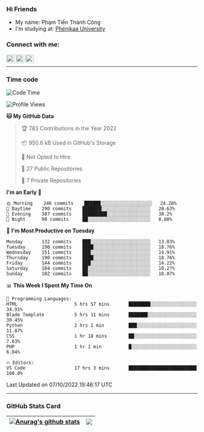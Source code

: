 ### Hi Friends

- My name: Phạm Tiến Thành Công
- I'm studying at: [Phenikaa University]


### Connect with me:
[<img align="left" alt="PhamTienThanhCong | Facebook" width="22px" src="https://upload.wikimedia.org/wikipedia/commons/thumb/1/16/Facebook-icon-1.png/640px-Facebook-icon-1.png" />][facebook]
[<img align="left" alt="PhamTienThanhCong | Zalo" width="22px" src="https://www.anphatpc.com.vn/template/anphat_2020v2/images/icon-zalo.jpg" />][zalo]
[<img align="left" alt="PhamTienThanhCong | LinkedIn" width="22px" src="https://cdn3.iconfinder.com/data/icons/inficons/512/linkedin.png" />][linkedin]

<br />

---

### Time code

<!--START_SECTION:waka-->
![Code Time](http://img.shields.io/badge/Code%20Time-592%20hrs%2044%20mins-blue)

![Profile Views](http://img.shields.io/badge/Profile%20Views-3-blue)

**🐱 My GitHub Data** 

> 🏆 783 Contributions in the Year 2022
 > 
> 📦 950.6 kB Used in GitHub's Storage 
 > 
> 🚫 Not Opted to Hire
 > 
> 📜 27 Public Repositories 
 > 
> 🔑 7 Private Repositories  
 > 
**I'm an Early 🐤** 

```text
🌞 Morning    246 commits    ██████░░░░░░░░░░░░░░░░░░░   24.28% 
🌆 Daytime    290 commits    ███████░░░░░░░░░░░░░░░░░░   28.63% 
🌃 Evening    387 commits    █████████░░░░░░░░░░░░░░░░   38.2% 
🌙 Night      90 commits     ██░░░░░░░░░░░░░░░░░░░░░░░   8.88%

```
📅 **I'm Most Productive on Tuesday** 

```text
Monday       132 commits    ███░░░░░░░░░░░░░░░░░░░░░░   13.03% 
Tuesday      190 commits    ████░░░░░░░░░░░░░░░░░░░░░   18.76% 
Wednesday    151 commits    ███░░░░░░░░░░░░░░░░░░░░░░   14.91% 
Thursday     190 commits    ████░░░░░░░░░░░░░░░░░░░░░   18.76% 
Friday       144 commits    ███░░░░░░░░░░░░░░░░░░░░░░   14.22% 
Saturday     104 commits    ██░░░░░░░░░░░░░░░░░░░░░░░   10.27% 
Sunday       102 commits    ██░░░░░░░░░░░░░░░░░░░░░░░   10.07%

```


📊 **This Week I Spent My Time On** 

```text
💬 Programming Languages: 
HTML                     5 hrs 57 mins       ████████░░░░░░░░░░░░░░░░░   34.91% 
Blade Template           5 hrs 11 mins       ███████░░░░░░░░░░░░░░░░░░   30.45% 
Python                   2 hrs 1 min         ███░░░░░░░░░░░░░░░░░░░░░░   11.87% 
CSS                      1 hr 18 mins        ██░░░░░░░░░░░░░░░░░░░░░░░   7.63% 
PHP                      1 hr 1 min          █░░░░░░░░░░░░░░░░░░░░░░░░   6.04%

🔥 Editors: 
VS Code                  17 hrs 3 mins       █████████████████████████   100.0%

```


 Last Updated on 07/10/2022 19:46:17 UTC
<!--END_SECTION:waka-->

---

### GitHub Stats Card

| <a href="https://github.com/phamtienthanhcong"><img align="center" src="https://github-readme-stats.vercel.app/api?username=PhamTienThanhCong&show_icons=true&include_all_commits=true&theme=buefy&hide_border=true&theme=ocean_dark" alt="Anurag's github stats" /></a> | <a href="https://github.com/phamtienthanhcong"><img align="center" src="https://github-readme-stats.vercel.app/api/top-langs/?username=PhamTienThanhCong&layout=compact&theme=buefy&hide_border=true&theme=ocean_dark" /></a> |
| ------------- | ------------- |

[Phenikaa University]: https://phenikaa-uni.edu.vn/vi
[facebook]: https://www.facebook.com/phamtienthanhcong
[linkedin]: https://linkedin.com/in/phamtienthanhcong
[zalo]: https://zalo.me/0396396332
[tiktok]: https://www.tiktok.com/@phamtienthanhcong
[web]: https://github.com/PhamTienThanhCong/web_dev
[min project]: https://github.com/PhamTienThanhCong/Project-Of-Web
[c and cpp]: https://github.com/PhamTienThanhCong/Code_C_and_Cpro
[python]: https://github.com/PhamTienThanhCong/Python_beginer
